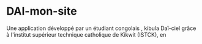 # DAI-mon-site
Une application développé par un étudiant congolais , kibula Daï-ciel grâce à l'institut supérieur technique catholique de Kikwit (ISTCK), en 
